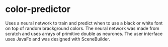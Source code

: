 # color-predictor
Uses a neural network to train and predict when to use a black or white font on top of random brackground colors.
The neural network was made from scratch and uses arrays of primitive double as neurones.
The user interface uses JavaFx and was designed with SceneBuilder.
